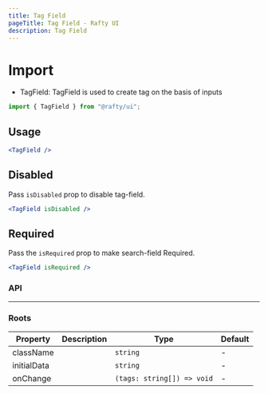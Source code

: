 ```yaml
---
title: Tag Field
pageTitle: Tag Field - Rafty UI
description: Tag Field
---
```


# Import

- TagField: TagField is used to create tag on the basis of inputs

```jsx
import { TagField } from "@rafty/ui";
```

## Usage

```jsx
<TagField />
```

## Disabled

Pass `isDisabled` prop to disable tag-field.

```jsx
<TagField isDisabled />
```

## Required

Pass the `isRequired` prop to make search-field Required.

```jsx
<TagField isRequired />
```

### API

---

### Roots

| Property    | Description | Type                       | Default |
| ----------- | ----------- | -------------------------- | ------- |
| className   |             | `string`                   | -       |
| initialData |             | `string`                   | -       |
| onChange    |             | `(tags: string[]) => void` | -       |
